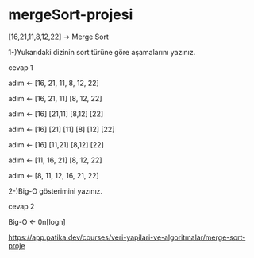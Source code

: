 # mergeSort-projesi

[16,21,11,8,12,22] -> Merge Sort

1-)Yukarıdaki dizinin sort türüne göre aşamalarını yazınız.

cevap 1

adım <- [16, 21, 11, 8, 12, 22]

adım <- [16, 21, 11] [8, 12, 22]

adım <- [16] [21,11] [8,12] [22]

adım <- [16] [21] [11] [8] [12] [22]

adım <- [16] [11,21] [8,12] [22]

adım <- [11, 16, 21] [8, 12, 22]

adım <- [8, 11, 12, 16, 21, 22]

2-)Big-O gösterimini yazınız.

cevap 2

Big-O <- 0n[logn]

https://app.patika.dev/courses/veri-yapilari-ve-algoritmalar/merge-sort-proje
